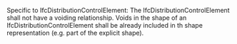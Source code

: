 Specific to IfcDistributionControlElement: The IfcDistributionControlElement shall not have a voiding relationship. Voids in the shape of an IfcDistributionControlElement shall be already included in th shape representation (e.g. part of the explicit shape).
